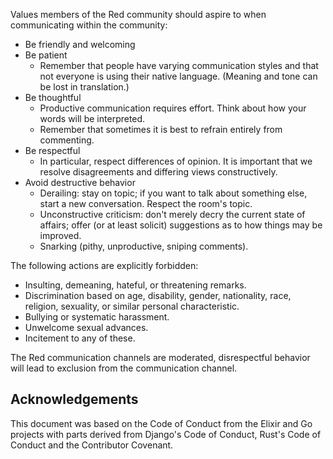 Values members of the Red community should aspire to when communicating within the community:

* Be friendly and welcoming
* Be patient
    * Remember that people have varying communication styles and that not everyone is using their native language. (Meaning and tone can be lost in translation.)
* Be thoughtful
    * Productive communication requires effort. Think about how your words will be interpreted.
    * Remember that sometimes it is best to refrain entirely from commenting.
* Be respectful
    * In particular, respect differences of opinion. It is important that we resolve disagreements and differing views constructively.
* Avoid destructive behavior
    * Derailing: stay on topic; if you want to talk about something else, start a new conversation. Respect the room's topic.
    * Unconstructive criticism: don't merely decry the current state of affairs; offer (or at least solicit) suggestions as to how things may be improved.
    * Snarking (pithy, unproductive, sniping comments).

The following actions are explicitly forbidden:

* Insulting, demeaning, hateful, or threatening remarks.
* Discrimination based on age, disability, gender, nationality, race, religion, sexuality, or similar personal characteristic.
* Bullying or systematic harassment.
* Unwelcome sexual advances.
* Incitement to any of these.

The Red communication channels are moderated, disrespectful behavior will lead to exclusion from the communication channel.

## Acknowledgements
This document was based on the Code of Conduct from the Elixir and Go projects with parts derived from Django's Code of Conduct, Rust's Code of Conduct and the Contributor Covenant.